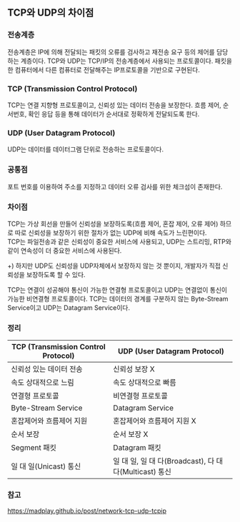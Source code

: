 ## TCP와 UDP의 차이점

### 전송계층
전송계층은 IP에 의해 전달되는 패킷의 오류를 검사하고 재전송 요구 등의 제어를 담당하는 계층이다.
TCP와 UDP는 TCP/IP의 전송계층에서 사용되는 프로토콜이다. 패킷을 한 컴퓨터에서 다른 컴퓨터로 전달해주는 IP프로토콜을 기반으로 구현된다.

### TCP (Transmission Control Protocol)
TCP는 연결 지향형 프로토콜이고, 신뢰성 있는 데이터 전송을 보장한다. 
흐름 제어, 순서번호, 확인 응답 등을 통해 데이터가 순서대로 정확하게 전달되도록 한다.

### UDP (User Datagram Protocol)
UDP는 데이터를 데이터그램 단위로 전송하는 프로토콜이다.

### 공통점
포트 번호를 이용하여 주소를 지정하고 데이터 오류 검사를 위한 체크섬이 존재한다.

### 차이점
TCP는 가상 회선을 만들어 신뢰성을 보장하도록(흐름 제어, 혼잡 제어, 오류 제어) 하므로
따로 신뢰성을 보장하기 위한 절차가 없는 UDP에 비해 속도가 느린편이다.  
TCP는 파일전송과 같은 신뢰성이 중요한 서비스에 사용되고, 
UDP는 스트리밍, RTP와 같이 연속성이 더 중요한 서비스에 사용된다.

+) 하지만 UDP도 신뢰성을 UDP자체에서 보장하지 않는 것 뿐이지, 개발자가 직접 신뢰성을 보장하도록 할 수 있다.

TCP는 연결이 성공해야 통신이 가능한 연결형 프로토콜이고 UDP는 연결없이 통신이 가능한 비연결형 프로토콜이다.
TCP는 데이터의 경계를 구분하지 않는 Byte-Stream Service이고 UDP는 Datagram Service이다.

### 정리
| TCP (Transmission Control Protocol) | UDP (User Datagram Protocol)                 |
|-------------------------------------|----------------------------------------------|
| 신뢰성 있는 데이터 전송                       | 신뢰성 보장 X                                     |
| 속도 상대적으로 느림                         | 속도 상대적으로 빠름                                  |
| 연결형 프로토콜                            | 비연결형 프로토콜                                    |
| Byte-Stream Service                 | Datagram Service                             |
| 혼잡제어와 흐름제어 지원                       | 혼잡제어와 흐름제어 지원 X                              |
| 순서 보장                               | 순서 보장 X                                      |
| Segment 패킷                          | Datagram 패킷                                  |
| 일 대 일(Unicast) 통신                   | 일 대 일, 일 대 다(Broadcast), 다 대 다(Multicast) 통신 |

### 참고
https://madplay.github.io/post/network-tcp-udp-tcpip